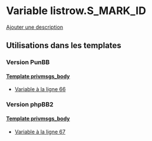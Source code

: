 # Variable listrow.S_MARK_ID
[Ajouter une description](https://fa-tvars.appspot.com/var/listrow.S_MARK_ID)

## Utilisations dans les templates

### Version PunBB

#### [Template privmsgs_body](punbb/privmsgs_body.md)
* [Variable &agrave; la ligne 66](../punbb/privmsgs_body.tpl#L66)

### Version phpBB2

#### [Template privmsgs_body](subsilver/privmsgs_body.md)
* [Variable &agrave; la ligne 67](../subsilver/privmsgs_body.tpl#L67)